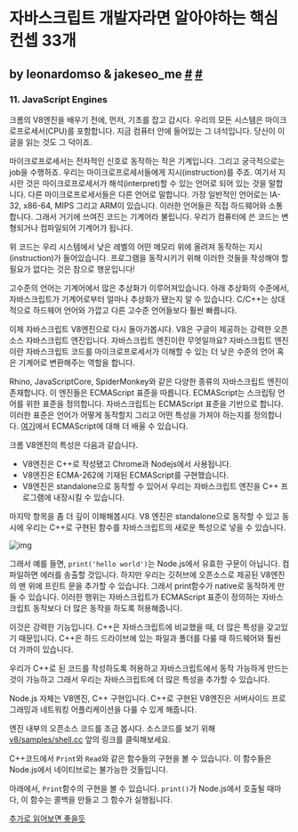 # 자바스크립트 개발자라면 알아야하는 핵심 컨셉 33개 

## by leonardomso & jakeseo_me [#](https://github.com/leonardomso/33-js-concepts) [#](https://velog.io/@jakeseo_me/2019-04-30-1204-작성됨-fxjv37gc4s) #

### 11. JavaScript Engines

크롬의 V8엔진을 배우기 전에, 먼저, 기초를 잡고 갑시다. 우리의 모든 시스템은 마이크로프로세서(CPU)를 포함합니다. 지금 컴퓨터 안에 들어있는 그 녀석입니다. 당신이 이 글을 읽는 것도 그 덕이죠.

마이크로프로세서는 전자적인 신호로 동작하는 작은 기계입니다. 그리고 궁극적으로는 job을 수행하죠. 우리는 마이크로프로세서들에게 지시(instruction)를 주죠. 여기서 지시란 것은 마이크로프로세서가 해석(interpret)할 수 있는 언어로 되어 있는 것을 말합니다. 다른 마이크로프로세서들은 다른 언어로 말합니다. 가장 일반적인 언어로는 IA-32, x86-64, MIPS 그리고 ARM이 있습니다. 이러한 언어들은 직접 하드웨어와 소통합니다. 그래서 거기에 쓰여진 코드는 기계어라 불립니다. 우리가 컴퓨터에 쓴 코드는 변형되거나 컴파일되어 기계어가 됩니다.



위 코드는 우리 시스템에서 낮은 레벨의 어떤 메모리 위에 올려져 동작하는 지시(instruction)가 들어있습니다. 프로그램을 동작시키기 위해 이러한 것들을 작성해야 할 필요가 없다는 것은 참으로 행운입니다!

고수준의 언어는 기계어에서 많은 추상화가 이루어져있습니다. 아래 추상화의 수준에서, 자바스크립트가 기계어로부터 얼마나 추상화가 됐는지 알 수 있습니다. C/C++는 상대적으로 하드웨어 언어와 가깝고 다른 고수준 언어들보다 훨씬 빠릅니다.



이제 자바스크립트 V8엔진으로 다시 돌아가봅시다. V8은 구글이 제공하는 강력한 오픈소스 자바스크립트 엔진입니다. 자바스크립트 엔진이란 무엇일까요? 자바스크립트 엔진이란 자바스크립트 코드를 마이크로프로세서가 이해할 수 있는 더 낮은 수준의 언어 혹은 기계어로 변환해주는 역할을 합니다.

Rhino, JavaScriptCore, SpiderMonkey와 같은 다양한 종류의 자바스크립트 엔진이 존재합니다. 이 엔진들은 ECMAScript 표준을 따릅니다. ECMAScript는 스크립팅 언어를 위한 표준을 정의합니다. 자바스크립트는 ECMAScript 표준을 기반으로 합니다. 이러한 표준은 언어가 어떻게 동작할지 그리고 어떤 특성을 가져야 하는지를 정의합니다. [여기](https://www.ecma-international.org/publications/standards/Ecma-262.htm)에서 ECMAScript에 대해 더 배울 수 있습니다.



크롬 V8엔진의 특성은 다음과 같습니다.

- V8엔진은 C++로 작성됐고 Chrome과 Nodejs에서 사용됩니다.
- V8엔진은 ECMA-262에 기재된 ECMAScript를 구현했습니다.
- V8엔진은 standalone으로 동작할 수 있어서 우리는 자바스크립트 엔진을 C++ 프로그램에 내장시킬 수 있습니다.



마지막 항목을 좀 더 깊이 이해해봅시다. V8 엔진은 standalone으로 동작할 수 있고 동시에 우리는 C++로 구현된 함수를 자바스크립트의 새로운 특성으로 넣을 수 있습니다.

![img](https://media.vlpt.us/post-images/jakeseo_me/d51907f0-6af5-11e9-8486-8d290a54ef0b/js-standalone.png)

그래서 예를 들면, `print('hello world')`는 Node.js에서 유효한 구문이 아닙니다. 컴파일하면 에러를 송출할 것입니다. 하지만 우리는 깃허브에 오픈소스로 제공된 V8엔진의 맨 위에 프린트 문을 추가할 수 있습니다. 그래서 print함수가 native로 동작하게 만들 수 있습니다. 이러한 행위는 자바스크립트가 ECMAScript 표준이 정의하는 자바스크립트 동작보다 더 많은 동작을 하도록 허용해줍니다.



이것은 강력한 기능입니다. C++은 자바스크립트에 비교했을 때, 더 많은 특성을 갖고있기 때문입니다. C++은 하드 드라이브에 있는 파일과 폴더를 다룰 때 하드웨어와 훨씬 더 가까이 있습니다.

우리가 C++로 된 코드를 작성하도록 허용하고 자바스크립트에서 동작 가능하게 만드는 것이 가능하고 그래서 우리는 자바스크립트에 더 많은 특성을 추가할 수 있습니다.

Node.js 자체는 V8엔진, C++ 구현입니다. C++로 구현된 V8엔진은 서버사이드 프로그래밍과 네트워킹 어플리케이션을 다룰 수 있게 해줍니다.

엔진 내부의 오픈소스 코드를 조금 봅시다. 소스코드를 보기 위해 [v8/samples/shell.cc](https://github.com/v8/v8/blob/master/samples/shell.cc) 앞의 링크를 클릭해보세요.

C++코드에서 `Print`와 `Read`와 같은 함수들의 구현을 볼 수 있습니다. 이 함수들은 Node.js에서 네이티브로는 불가능한 것들입니다.

아래에서, `Print`함수의 구현을 볼 수 있습니다. `print()`가 Node.js에서 호출될 때마다, 이 함수는 콜백을 만들고 그 함수가 실행됩니다.



[추가로 읽어보면 좋을듯](https://joshua1988.github.io/web-development/translation/javascript/how-js-works-inside-engine/)

